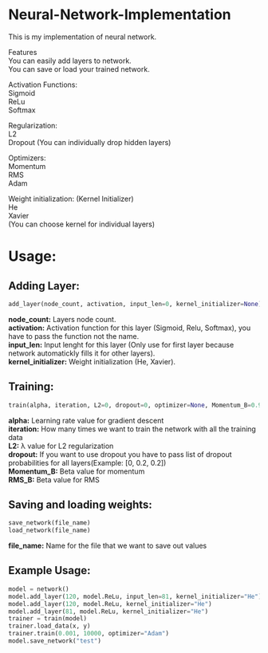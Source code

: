 # Neural-Network-Implementation
 This is my implementation of neural network.

Features<br/>
You can easily add layers to network.<br/>
You can save or load your trained network.<br/>


Activation Functions:<br/>
Sigmoid<br/>
ReLu<br/>
Softmax<br/>

Regularization:<br/>
L2<br/>
Dropout (You can individually drop hidden layers)<br/>

Optimizers:<br/>
Momentum<br/>
RMS<br/>
Adam<br/>

Weight initialization: (Kernel Initializer)<br/>
He<br/>
Xavier<br/>
(You can choose kernel for individual layers)


<h1>Usage:</h1>

<h2>Adding Layer:</h2>

```python
add_layer(node_count, activation, input_len=0, kernel_initializer=None)
```

<b>node_count:</b> Layers node count.<br/>
<b>activation:</b> Activation function for this layer (Sigmoid, Relu, Softmax), you have to pass the function not the name.<br/>
<b>input_len:</b> Input lenght for this layer (Only use for first layer because network automatickly fills it for other layers).<br/>
<b>kernel_initializer:</b> Weight initialization (He, Xavier).<br/>



<h2>Training:</h2>

```python
train(alpha, iteration, L2=0, dropout=0, optimizer=None, Momentum_B=0.9, RMS_B=0.999)
```

<b>alpha:</b> Learning rate value for gradient descent<br/>
<b>iteration:</b> How many times we want to train the network with all the training data<br/>
<b>L2:</b> λ value for L2 regularization<br/>
<b>dropout:</b> If you want to use dropout you have to pass list of dropout probabilities for all layers(Example: [0, 0.2, 0.2])<br/>
<b>Momentum_B:</b> Beta value for momentum<br/>
<b>RMS_B:</b> Beta value for RMS<br/>

<h2>Saving and loading weights:</h2>

```python
save_network(file_name)
load_network(file_name)
```

<b>file_name:</b> Name for the file that we want to save out values<br/>


<h2>Example Usage:</h2>

```python
model = network()
model.add_layer(120, model.ReLu, input_len=81, kernel_initializer="He")
model.add_layer(120, model.ReLu, kernel_initializer="He")
model.add_layer(81, model.ReLu, kernel_initializer="He")
trainer = train(model)
trainer.load_data(x, y)
trainer.train(0.001, 10000, optimizer="Adam")
model.save_network("test")
```
